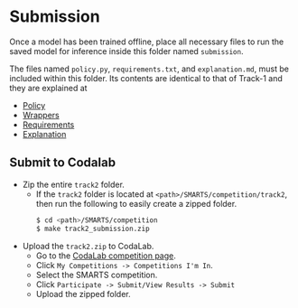 # Submission
Once a model has been trained offline, place all necessary files to run the saved model for inference inside this folder named `submission`. 

The files named `policy.py`, `requirements.txt`, and `explanation.md`, must be included within this folder. Its contents are identical to that of Track-1 and they are explained at 
+ [Policy](../../track1/submission/README.md#Policy)
+ [Wrappers](../../track1/submission/README.md#Wrappers)
+ [Requirements](../../track1/submission/README.md#Requirements)
+ [Explanation](../../track1/submission/README.md#Explanation)

## Submit to Codalab
+ Zip the entire `track2` folder. 
    + If the `track2` folder is located at `<path>/SMARTS/competition/track2`, then run the following to easily create a zipped folder. 
        ```bash
        $ cd <path>/SMARTS/competition
        $ make track2_submission.zip 
        ```
+ Upload the `track2.zip` to CodaLab.
    + Go to the [CodaLab competition page](https://codalab.lisn.upsaclay.fr/).
    + Click `My Competitions -> Competitions I'm In`.
    + Select the SMARTS competition.
    + Click `Participate -> Submit/View Results -> Submit`
    + Upload the zipped folder.

